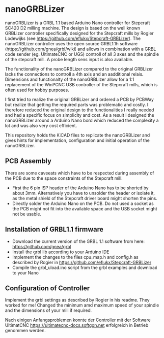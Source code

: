 # nanoGRBLizer
nanoGRBLizer is a GRBL 1.1 based Arduino Nano controller for Stepcraft SC420 D2 milling machine.
The design is based on the well known GRBLizer controller specifically designed for the Stepcraft mills by Rogier Lodewijks (see https://github.com/eflukx/Stepcraft-GRBLizer). 
The nanoGRBLizer controller uses the open source GRBL1.1h software (https://github.com/gnea/grbl/wiki) and allows in combination with a GRBL code sender (eg. UltimateCNC or UGS) controll of all 3 axes and the spindle of the stepcraft mill. A probe length sens input is also available. 

The functionality of the nanoGRBLizer compared to the original GRBLizer lacks the connections to controll a 4th axis and an aadditional relais. Dimensions and functionalty of the nanoGRBLizer allow for a 1:1 replacement of the WinPCNC USB controller of the Stepcraft mills, which is often used for hobby purposes.

I first tried to realize the original GRBLizer and ordered a PCB by PCBWay but realize that getting the required parts was problematic and costly. I therefore reduced the original design to the functionalities I really needed and had a specific focus on simplicity and cost. As a result I designed the nanoGRBLizer around a Arduino Nano bord which reduced the complexity a lot and was also very cost efficient. 

This repository holds the KiCAD files to replicate the nanoGRBLizer and gives hints for implementation, configuration and initial operation of the nanoGRBLizer.
## PCB Assembly
There are some caveeats which have to be respected during assembly of the PCB due to the space constraints of the Stepcraft mill.
- First the 6 pin ISP header of the Arduino Nano has to be shorted by about 3mm. Alternatively you have to unsolder the header or isolate it, as the metal shield of the Stepcraft driver board might shorten the pins.
- Directly solder the Arduino Nano on the PCB. Do not used a socket as the PCB might not fit into the available space and the USB socket might not be usable.
## Installation of GRBL1.1 firmware
- Download the current version of the GRBL 1.1 software from here: https://github.com/gnea/grbl
- Install the grbl lib according to your Arduino IDE
- Implement the changes to the files cpu_map.h and config.h as described by Rogier in https://github.com/eflukx/Stepcraft-GRBLizer
- Compile the grbl_uload.ino script from the grbl examples and download to your Nano
## Configuration of Controller
Implement the grbl settings as described by Rogier in his readme. They worked for me! Changed the minimum amd maximum speed of your spindle and the dimensions of your mill if required. 


Nach einigen Anfangsproblemen konnte der Controller mit der Software UltimatCNC https://ultimatecnc-docs.softgon.net erfolgreich in Betrieb genommen werden.
